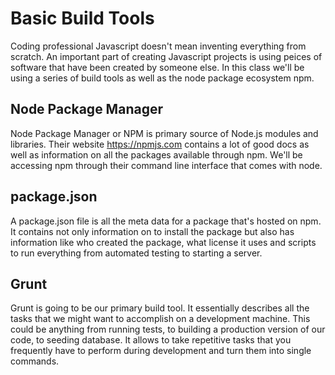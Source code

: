 # Basic Build Tools
Coding professional Javascript doesn't mean inventing everything from scratch.
An important part of creating Javascript projects is using peices of software
that have been created by someone else. In this class we'll be using a series
of build tools as well as the node package ecosystem npm.
## Node Package Manager
Node Package Manager or NPM is primary source of Node.js modules and libraries.
Their website https://npmjs.com contains a lot of good docs as well as information
on all the packages available through npm. We'll be accessing npm through their
command line interface that comes with node.
## package.json
A package.json file is all the meta data for a package that's hosted on npm. It
contains not only information on to install the package but also has information
like who created the package, what license it uses and scripts to run everything
from automated testing to starting a server.
## Grunt
Grunt is going to be our primary build tool. It essentially describes all the
tasks that we might want to accomplish on a development machine. This could be
anything from running tests, to building a production version of our code, to
seeding database. It allows to take repetitive tasks that you frequently
have to perform during development and turn them into single commands.
